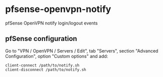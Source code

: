 # pfsense-openvpn-notify

pfSense OpenVPN notify login/logout events

## pfSense configuration

Go to "VPN / OpenVPN / Servers / Edit", tab "Servers", section "Advanced Configuration", option "Custom options" and add:

```
client-connect /path/to/notify.sh
client-disconnect /path/to/notify.sh
```
